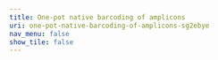 ```yaml
---
title: One-pot native barcoding of amplicons
uri: one-pot-native-barcoding-of-amplicons-sg2ebye
nav_menu: false
show_tile: false
---
```

